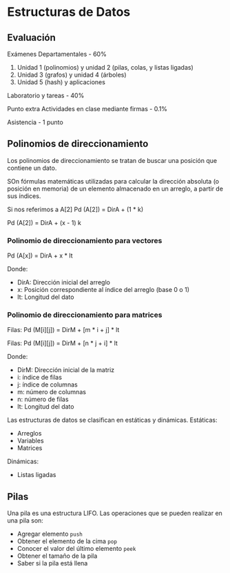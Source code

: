 # Estructuras de Datos

## Evaluación
Exámenes Departamentales	- 60%

1. Unidad 1 (polinomios) y unidad 2 (pilas, colas, y listas ligadas)
2. Unidad 3 (grafos) y unidad 4 (árboles)
3. Unidad 5 (hash) y aplicaciones

Laboratorio y tareas		- 40%

Punto extra
Actividades en clase
mediante firmas			- 0.1%

Asistencia			- 1 punto


## Polinomios de direccionamiento
Los polinomios de direccionamiento se tratan de buscar una posición que contiene un dato.

SOn fórmulas matemáticas utilizadas para calcular la dirección absoluta (o posición en memoria) de un elemento almacenado en un arreglo, a partir de sus índices.

Si nos referimos a A[2]
Pd (A[2]) = DirA + (1 * k)

Pd (A[2]) = DirA + (x - 1) k

### Polinomio de direccionamiento para vectores

Pd (A[x]) = DirA + x * lt

Donde:
- DirA: Dirección inicial del arreglo
- x: Posición correspondiente al índice del arreglo (base 0 o 1)
- lt: Longitud del dato



### Polinomio de direccionamiento para matrices

Filas:
Pd (M[i][j]) = DirM + [m * i + j] * lt

Filas:
Pd (M[i][j]) = DirM + [n * j + i] * lt


Donde:
- DirM: Dirección inicial de la matriz
- i: índice de filas
- j: índice de columnas
- m: número de columnas
- n: número de filas
- lt: Longitud del dato


Las estructuras de datos se clasifican en estáticas y dinámicas.
Estáticas:
- Arreglos
- Variables
- Matrices

Dinámicas:
- Listas ligadas

## Pilas
Una pila es una estructura LIFO.
Las operaciones que se pueden realizar en una pila son:
- Agregar elemento ```push```
- Obtener el elemento de la cima ```pop```
- Conocer el valor del último elemento ```peek```
- Obtener el tamaño de la pila
- Saber si la pila está llena

